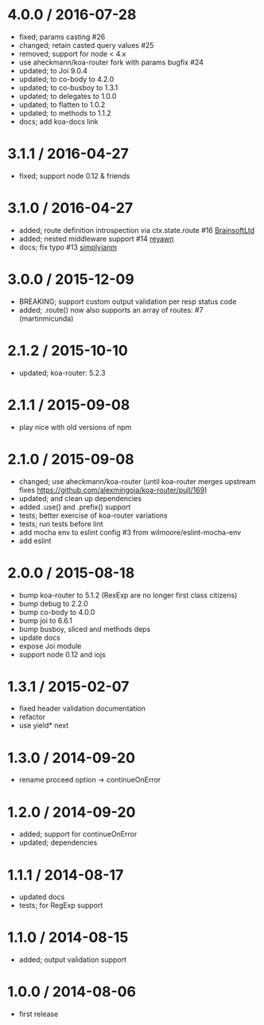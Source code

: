 
4.0.0 / 2016-07-28
==================

 * fixed; params casting #26
 * changed; retain casted query values #25
 * removed; support for node < 4.x
 * use aheckmann/koa-router fork with params bugfix #24
 * updated; to Joi 9.0.4
 * updated; to co-body to 4.2.0
 * updated; to co-busboy to 1.3.1
 * updated; to delegates to 1.0.0
 * updated; to flatten to 1.0.2
 * updated; to methods to 1.1.2
 * docs; add koa-docs link

3.1.1 / 2016-04-27
==================

 * fixed; support node 0.12 & friends

3.1.0 / 2016-04-27
==================

 * added; route definition introspection via ctx.state.route #16 [BrainsoftLtd](https://github.com/BrainsoftLtd)
 * added; nested middleware support #14 [reyawn](https://github.com/reyawn)
 * docs; fix typo #13 [simplyianm](https://github.com/simplyianm)

3.0.0 / 2015-12-09
==================

 * BREAKING; support custom output validation per resp status code
 * added; .route() now also supports an array of routes: #7 (martinmicunda)

2.1.2 / 2015-10-10
==================

 * updated; koa-router: 5.2.3

2.1.1 / 2015-09-08
==================

 * play nice with old versions of npm

2.1.0 / 2015-09-08
==================

 * changed; use aheckmann/koa-router (until koa-router merges upstream fixes https://github.com/alexmingoia/koa-router/pull/169)
 * updated; and clean up dependencies
 * added .use() and .prefix() support
 * tests; better exercise of koa-router variations
 * tests; run tests before lint
 * add mocha env to eslint config #3 from wilmoore/eslint-mocha-env
 * add eslint

2.0.0 / 2015-08-18
==================

 * bump koa-router to 5.1.2 (RexExp are no longer first class citizens)
 * bump debug to 2.2.0
 * bump co-body to 4.0.0
 * bump joi to 6.6.1
 * bump busboy, sliced and methods deps
 * update docs
 * expose Joi module
 * support node 0.12 and iojs

1.3.1 / 2015-02-07
==================

 * fixed header validation documentation
 * refactor
 * use yield* next

1.3.0 / 2014-09-20
==================

 * rename proceed option -> continueOnError

1.2.0 / 2014-09-20
==================

 * added; support for continueOnError
 * updated; dependencies

1.1.1 / 2014-08-17
==================

 * updated docs
 * tests; for RegExp support

1.1.0 / 2014-08-15
==================

 * added; output validation support

1.0.0 / 2014-08-06
==================

 * first release
